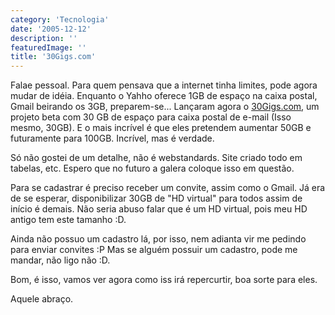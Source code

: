 ```yaml
---
category: 'Tecnologia'
date: '2005-12-12'
description: ''
featuredImage: ''
title: '30Gigs.com'
---
```


Falae pessoal. Para quem pensava que a internet tinha limites, pode agora mudar de idéia. Enquanto o Yahho oferece 1GB de espaço na caixa postal, Gmail beirando os 3GB, preparem-se... Lançaram agora o [30Gigs.com](http://www.30gigs.com/ 'Entrar no site 30Gigs.com [Este link abre em uma nova janela]'), um projeto beta com 30 GB de espaço para caixa postal de e-mail (Isso mesmo, 30GB). E o mais incrível é que eles pretendem aumentar 50GB e futuramente para 100GB. Incrível, mas é verdade.

Só não gostei de um detalhe, não é webstandards. Site criado todo em tabelas, etc. Espero que no futuro a galera coloque isso em questão.

Para se cadastrar é preciso receber um convite, assim como o Gmail. Já era de se esperar, disponibilizar 30GB de "HD virtual" para todos assim de início é demais. Não seria abuso falar que é um HD virtual, pois meu HD antigo tem este tamanho :D.

Ainda não possuo um cadastro lá, por isso, nem adianta vir me pedindo para enviar convites :P Mas se alguém possuir um cadastro, pode me mandar, não ligo não :D.

Bom, é isso, vamos ver agora como iss irá repercurtir, boa sorte para eles.

Aquele abraço.
